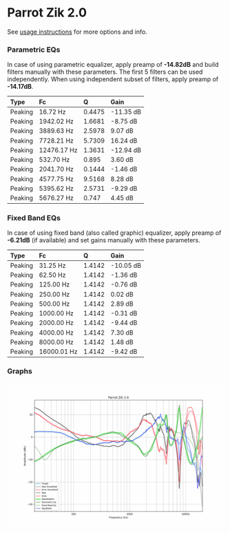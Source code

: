 # Parrot Zik 2.0
See [usage instructions](https://github.com/jaakkopasanen/AutoEq#usage) for more options and info.

### Parametric EQs
In case of using parametric equalizer, apply preamp of **-14.82dB** and build filters manually
with these parameters. The first 5 filters can be used independently.
When using independent subset of filters, apply preamp of **-14.17dB**.

| Type    | Fc          |      Q | Gain      |
|:--------|:------------|:-------|:----------|
| Peaking | 16.72 Hz    | 0.4475 | -11.35 dB |
| Peaking | 1942.02 Hz  | 1.6681 | -8.75 dB  |
| Peaking | 3889.63 Hz  | 2.5978 | 9.07 dB   |
| Peaking | 7728.21 Hz  | 5.7309 | 16.24 dB  |
| Peaking | 12476.17 Hz | 1.3631 | -12.94 dB |
| Peaking | 532.70 Hz   | 0.895  | 3.60 dB   |
| Peaking | 2041.70 Hz  | 0.1444 | -1.46 dB  |
| Peaking | 4577.75 Hz  | 9.5168 | 8.28 dB   |
| Peaking | 5395.62 Hz  | 2.5731 | -9.29 dB  |
| Peaking | 5676.27 Hz  | 0.747  | 4.45 dB   |

### Fixed Band EQs
In case of using fixed band (also called graphic) equalizer, apply preamp of **-6.21dB**
(if available) and set gains manually with these parameters.

| Type    | Fc          |      Q | Gain      |
|:--------|:------------|:-------|:----------|
| Peaking | 31.25 Hz    | 1.4142 | -10.05 dB |
| Peaking | 62.50 Hz    | 1.4142 | -1.36 dB  |
| Peaking | 125.00 Hz   | 1.4142 | -0.76 dB  |
| Peaking | 250.00 Hz   | 1.4142 | 0.02 dB   |
| Peaking | 500.00 Hz   | 1.4142 | 2.89 dB   |
| Peaking | 1000.00 Hz  | 1.4142 | -0.31 dB  |
| Peaking | 2000.00 Hz  | 1.4142 | -9.44 dB  |
| Peaking | 4000.00 Hz  | 1.4142 | 7.30 dB   |
| Peaking | 8000.00 Hz  | 1.4142 | 1.48 dB   |
| Peaking | 16000.01 Hz | 1.4142 | -9.42 dB  |

### Graphs
![](./Parrot%20Zik%202.0.png)